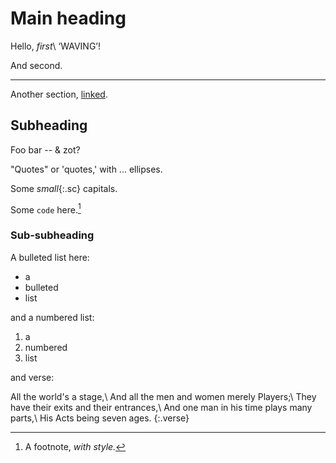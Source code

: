 # Main heading

Hello, _first_\\
‘WAVING’!

And second.

* * *

Another section, [linked](http://foo.bar).


## Subheading

Foo bar -- &amp; zot?

"Quotes" or 'quotes,' with ... ellipses.

Some _small_{:.sc} capitals.

Some `code` here.[^1]

[^1]: A footnote, _with style._


### Sub-subheading

A bulleted list here:

- a
- bulleted
- list

and a numbered list:

1. a
2. numbered
3. list

and verse:

All the world's a stage,\\
And all the men and women merely Players;\\
They have their exits and their entrances,\\
And one man in his time plays many parts,\\
His Acts being seven ages.
{:.verse}
